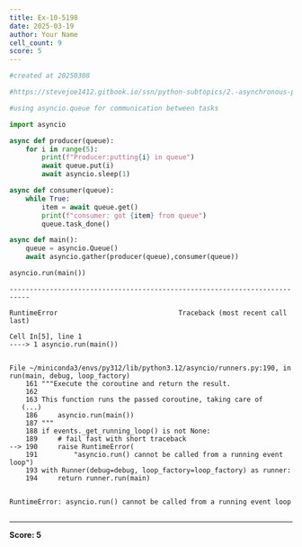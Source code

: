 ```yaml
---
title: Ex-10-5198
date: 2025-03-19
author: Your Name
cell_count: 9
score: 5
---
```


```python
#created at 20250308
```


```python
#https://stevejoe1412.gitbook.io/ssn/python-subtopics/2.-asynchronous-programming
```


```python
#using asyncio.queue for communication between tasks
```


```python
import asyncio 
```


```python
async def producer(queue):
    for i in range(5):
        print(f"Producer:putting{i} in queue")
        await queue.put(i)
        await asyncio.sleep(1)
```


```python
async def consumer(queue):
    while True:
        item = await queue.get()
        print(f"consumer: got {item} from queue")
        queue.task_done()
```


```python
async def main():
    queue = asyncio.Queue()
    await asyncio.gather(producer(queue),consumer(queue))
```


```python
asyncio.run(main())
```


    ---------------------------------------------------------------------------

    RuntimeError                              Traceback (most recent call last)

    Cell In[5], line 1
    ----> 1 asyncio.run(main())


    File ~/miniconda3/envs/py312/lib/python3.12/asyncio/runners.py:190, in run(main, debug, loop_factory)
        161 """Execute the coroutine and return the result.
        162 
        163 This function runs the passed coroutine, taking care of
       (...)
        186     asyncio.run(main())
        187 """
        188 if events._get_running_loop() is not None:
        189     # fail fast with short traceback
    --> 190     raise RuntimeError(
        191         "asyncio.run() cannot be called from a running event loop")
        193 with Runner(debug=debug, loop_factory=loop_factory) as runner:
        194     return runner.run(main)


    RuntimeError: asyncio.run() cannot be called from a running event loop



```python

```


---
**Score: 5**